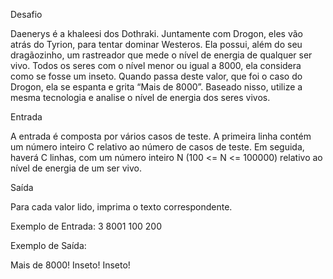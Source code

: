 Desafio

Daenerys é a khaleesi dos Dothraki. Juntamente com Drogon, 
eles vão atrás do Tyrion, para tentar dominar Westeros. 
Ela possui, além do seu dragãozinho, um rastreador que mede o nível 
de energia de qualquer ser vivo. Todos os seres com o nível menor ou 
igual a 8000, ela considera como se fosse um inseto. 
Quando passa deste valor, que foi o caso do Drogon, ela se espanta e 
grita “Mais de 8000”. Baseado nisso, utilize a mesma tecnologia e 
analise o nível de energia dos seres vivos.

Entrada

A entrada é composta por vários casos de teste. 
A primeira linha contém um número inteiro C relativo ao número de 
casos de teste. Em seguida, haverá C linhas, com um número inteiro 
N (100 <= N <= 100000) relativo ao nível de energia de um ser vivo.

Saída

Para cada valor lido, imprima o texto correspondente.

Exemplo de Entrada:	
3
8001
100
200

Exemplo de Saída:

Mais de 8000!
Inseto!
Inseto!
